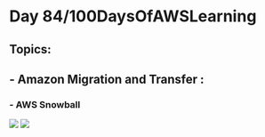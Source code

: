 <h1> Day 84/100DaysOfAWSLearning </h1>
<h2> Topics: </h2>

 <h2>  - Amazon Migration and Transfer : </h2>


<h3> - AWS Snowball </h3>
                
    

<img src = "https://github.com/thetechgirlgita/100-days-of-aws-learning/blob/master/Images/Day83/83_1.jpg?raw=true">
<img src = "https://github.com/thetechgirlgita/100-days-of-aws-learning/blob/master/Images/Day83/83_2.jpg?raw=true">




